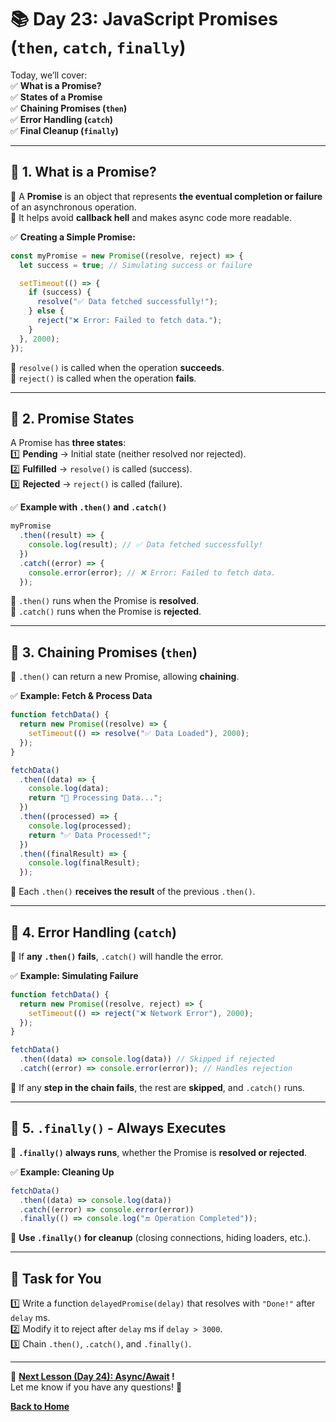 # **📚 Day 23: JavaScript Promises (`then`, `catch`, `finally`)**  

Today, we’ll cover:  
✅ **What is a Promise?**  
✅ **States of a Promise**  
✅ **Chaining Promises (`then`)**  
✅ **Error Handling (`catch`)**  
✅ **Final Cleanup (`finally`)**  

---

## **🔹 1. What is a Promise?**  
📌 A **Promise** is an object that represents **the eventual completion or failure** of an asynchronous operation.  
📌 It helps avoid **callback hell** and makes async code more readable.  

✅ **Creating a Simple Promise:**  
```js
const myPromise = new Promise((resolve, reject) => {
  let success = true; // Simulating success or failure

  setTimeout(() => {
    if (success) {
      resolve("✅ Data fetched successfully!");
    } else {
      reject("❌ Error: Failed to fetch data.");
    }
  }, 2000);
});
```
🔹 `resolve()` is called when the operation **succeeds**.  
🔹 `reject()` is called when the operation **fails**.  

---

## **🔹 2. Promise States**  
A Promise has **three states**:  
1️⃣ **Pending** → Initial state (neither resolved nor rejected).  
2️⃣ **Fulfilled** → `resolve()` is called (success).  
3️⃣ **Rejected** → `reject()` is called (failure).  

✅ **Example with `.then()` and `.catch()`**  
```js
myPromise
  .then((result) => {
    console.log(result); // ✅ Data fetched successfully!
  })
  .catch((error) => {
    console.error(error); // ❌ Error: Failed to fetch data.
  });
```
🔹 `.then()` runs when the Promise is **resolved**.  
🔹 `.catch()` runs when the Promise is **rejected**.  

---

## **🔹 3. Chaining Promises (`then`)**  
📌 `.then()` can return a new Promise, allowing **chaining**.  

✅ **Example: Fetch & Process Data**  
```js
function fetchData() {
  return new Promise((resolve) => {
    setTimeout(() => resolve("✅ Data Loaded"), 2000);
  });
}

fetchData()
  .then((data) => {
    console.log(data);
    return "🔄 Processing Data...";
  })
  .then((processed) => {
    console.log(processed);
    return "✅ Data Processed!";
  })
  .then((finalResult) => {
    console.log(finalResult);
  });
```
🔹 Each `.then()` **receives the result** of the previous `.then()`.  

---

## **🔹 4. Error Handling (`catch`)**  
📌 If **any `.then()` fails**, `.catch()` will handle the error.  

✅ **Example: Simulating Failure**  
```js
function fetchData() {
  return new Promise((resolve, reject) => {
    setTimeout(() => reject("❌ Network Error"), 2000);
  });
}

fetchData()
  .then((data) => console.log(data)) // Skipped if rejected
  .catch((error) => console.error(error)); // Handles rejection
```
🔹 If any **step in the chain fails**, the rest are **skipped**, and `.catch()` runs.  

---

## **🔹 5. `.finally()` - Always Executes**  
📌 **`.finally()` always runs**, whether the Promise is **resolved or rejected**.  

✅ **Example: Cleaning Up**  
```js
fetchData()
  .then((data) => console.log(data))
  .catch((error) => console.error(error))
  .finally(() => console.log("🔚 Operation Completed"));
```
🔹 **Use `.finally()` for cleanup** (closing connections, hiding loaders, etc.).  

---

## **📝 Task for You**  
1️⃣ Write a function `delayedPromise(delay)` that resolves with `"Done!"` after `delay` ms.  
2️⃣ Modify it to reject after `delay` ms if `delay > 3000`.  
3️⃣ Chain `.then()`, `.catch()`, and `.finally()`.  

---

🎯 **[Next Lesson (Day 24): Async/Await](../day_24/README.md) !**  
Let me know if you have any questions! 🚀

[**Back to Home**](../../../)